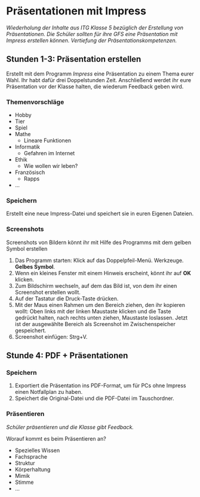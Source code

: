 # Präsentationen mit Impress
*Wiederholung der Inhalte aus ITG Klasse 5 bezüglich der Erstellung von Präsentationen. Die Schüler sollten für ihre GFS eine Präsentation mit Impress erstellen können. Vertiefung der Präsentationskompetenzen.*

## Stunden 1-3: Präsentation erstellen
Erstellt mit dem Programm *Impress* eine Präsentation zu einem Thema eurer Wahl. Ihr habt dafür drei Doppelstunden Zeit. Anschließend werdet ihr eure Präsentation vor der Klasse halten, die wiederum Feedback geben wird.

### Themenvorschläge

* Hobby
* Tier
* Spiel
* Mathe
	+ Lineare Funktionen
* Informatik
	+ Gefahren im Internet
* Ethik
	+ Wie wollen wir leben?
* Französisch
	+ Rapps
* ...

### Speichern
Erstellt eine neue Impress-Datei und speichert sie in euren Eigenen Dateien.

### Screenshots
Screenshots von Bildern könnt ihr mit Hilfe des Programms mit dem gelben Symbol erstellen

1. Das Programm starten: Klick auf das Doppelpfeil-Menü. Werkzeuge. **Gelbes Symbol**.
1. Wenn ein kleines Fenster mit einem Hinweis erscheint, könnt ihr auf **OK** klicken.
1. Zum Bildschirm wechseln, auf dem das Bild ist, von dem ihr einen Screenshot erstellen wollt.
1. Auf der Tastatur die Druck-Taste drücken.
1. Mit der Maus einen Rahmen um den Bereich ziehen, den ihr kopieren wollt: Oben links mit der linken Maustaste klicken und die Taste gedrückt halten, nach rechts unten ziehen, Maustaste loslassen. Jetzt ist der ausgewählte Bereich als Screenshot im Zwischenspeicher gespeichert.
1. Screenshot einfügen: Strg+V.

## Stunde 4: PDF + Präsentationen

### Speichern
1. Exportiert die Präsentation ins PDF-Format, um für PCs ohne Impress einen Notfallplan zu haben.
2. Speichert die Original-Datei und die PDF-Datei im Tauschordner.

### Präsentieren
*Schüler präsentieren und die Klasse gibt Feedback.*

Worauf kommt es beim Präsentieren an?

* Spezielles Wissen
* Fachsprache
* Struktur
* Körperhaltung
* Mimik
* Stimme
* ...
